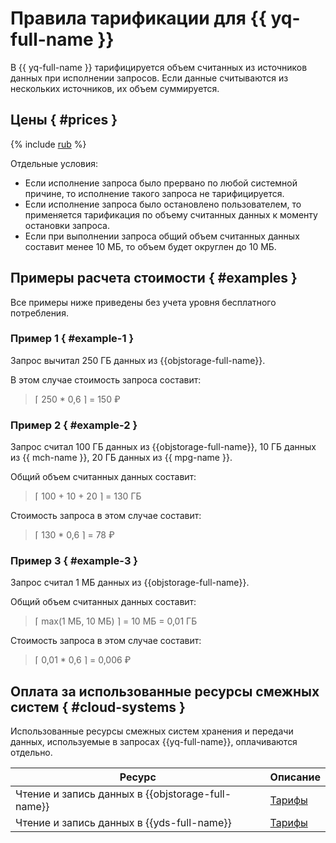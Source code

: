 # Правила тарификации для {{ yq-full-name }}

В {{ yq-full-name }} тарифицируется объем считанных из источников данных при исполнении запросов. Если данные считываются из нескольких источников, их объем суммируется.

## Цены { #prices }


{% include [rub](../_pricing/query/rub.md) %}




Отдельные условия:
- Если исполнение запроса было прервано по любой системной причине, то исполнение такого запроса не тарифицируется.
- Если исполнение запроса было остановлено пользователем, то применяется тарификация по объему считанных данных к моменту остановки запроса.
- Если при выполнении запроса общий объем считанных данных составит менее 10 МБ, то объем будет округлен до 10 МБ.


## Примеры расчета стоимости { #examples }

Все примеры ниже приведены без учета уровня бесплатного потребления.


### Пример 1 { #example-1 }
Запрос вычитал 250 ГБ данных из {{objstorage-full-name}}.

В этом случае стоимость запроса составит:

> &lceil; 250 * 0,6 &rceil; = 150 ₽

### Пример 2 { #example-2 }

Запрос считал 100 ГБ данных из {{objstorage-full-name}}, 10 ГБ данных из {{ mch-name }}, 20 ГБ данных из {{ mpg-name }}.

Общий объем считанных данных составит:
> &lceil; 100 + 10 + 20 &rceil; = 130 ГБ

Стоимость запроса в этом случае составит:

> &lceil; 130 * 0,6 &rceil; = 78 ₽

### Пример 3 { #example-3 }

Запрос считал 1 МБ данных из {{objstorage-full-name}}.

Общий объем считанных данных составит:
> &lceil; max(1 МБ, 10 МБ) &rceil; = 10 МБ = 0,01 ГБ

Стоимость запроса в этом случае составит:

> &lceil; 0,01 * 0,6 &rceil; = 0,006 ₽




## Оплата за использованные ресурсы смежных систем { #cloud-systems }

Использованные ресурсы смежных систем хранения и передачи данных, используемые в запросах {{yq-full-name}}, оплачиваются отдельно.

|Ресурс|Описание|
|---|---|
|Чтение и запись данных в {{objstorage-full-name}}|[Тарифы](../storage/pricing.md)|
|Чтение и запись данных в {{yds-full-name}}|[Тарифы](../data-streams/pricing.md)|
